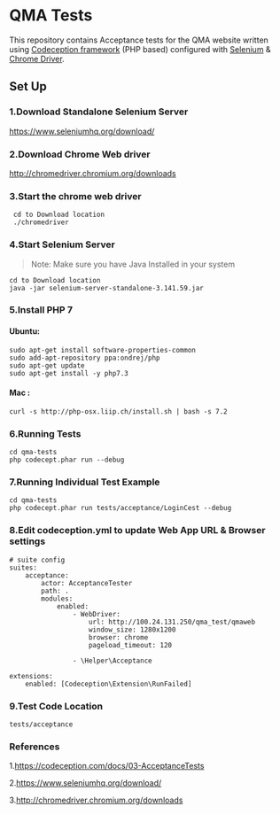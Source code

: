 # QMA Tests
  This repository contains Acceptance tests for the QMA website written using [Codeception framework](https://codeception.com) (PHP based) configured with [Selenium]( https://www.seleniumhq.org) & [Chrome Driver](http://chromedriver.chromium.org).
## Set Up

### 1.Download Standalone Selenium Server
  https://www.seleniumhq.org/download/

### 2.Download Chrome Web driver
 http://chromedriver.chromium.org/downloads

### 3.Start the chrome web driver
```
 cd to Download location
 ./chromedriver
```

### 4.Start Selenium Server

> Note: Make sure you have Java Installed in your system
```
cd to Download location
java -jar selenium-server-standalone-3.141.59.jar
```

### 5.Install PHP 7 

#### Ubuntu: 
```
sudo apt-get install software-properties-common
sudo add-apt-repository ppa:ondrej/php
sudo apt-get update
sudo apt-get install -y php7.3
```

#### Mac :
```
curl -s http://php-osx.liip.ch/install.sh | bash -s 7.2
```

### 6.Running Tests
```
cd qma-tests
php codecept.phar run --debug
```

### 7.Running Individual Test Example

```
cd qma-tests
php codecept.phar run tests/acceptance/LoginCest --debug
```

### 8.Edit codeception.yml to update Web App URL & Browser settings
```
# suite config
suites:
    acceptance:
        actor: AcceptanceTester
        path: .
        modules:
            enabled:
                - WebDriver:
                    url: http://100.24.131.250/qma_test/qmaweb
                    window_size: 1280x1200
                    browser: chrome
                    pageload_timeout: 120

                - \Helper\Acceptance
                
extensions:
    enabled: [Codeception\Extension\RunFailed]
```
### 9.Test Code Location
```
tests/acceptance
```

### References

1.https://codeception.com/docs/03-AcceptanceTests

2.https://www.seleniumhq.org/download/

3.http://chromedriver.chromium.org/downloads